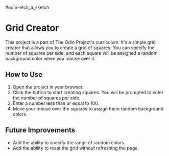 #odin-etch_a_sketch

# Grid Creator
This project is a part of The Odin Project's curriculum. It's a simple grid creator that allows you to create a grid of squares. You can specify the number of squares per side, and each square will be assigned a random background color when you mouse over it.


## How to Use

1. Open the project in your browser.
2. Click the button to start creating squares. You will be prompted to enter the number of squares per side.
3. Enter a number less than or equal to 100.
4. Move your mouse over the squares to assign them random background colors.


## Future Improvements

- Add the ability to specify the range of random colors.
- Add the ability to reset the grid without refreshing the page.